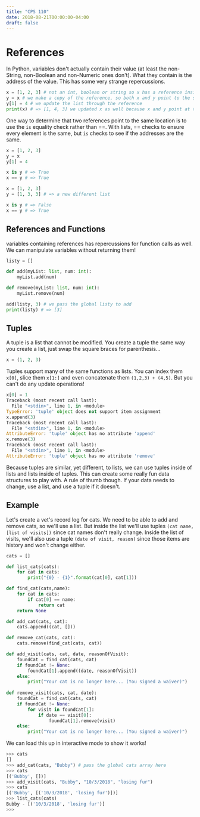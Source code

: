 ```yaml
---
title: "CPS 110"
date: 2018-08-21T00:00:00-04:00
draft: false
---
```


# References

In Python, variables don't actually contain their value (at least the non-String, non-Boolean and non-Numeric ones don't).  What they contain is the address of the value.  This has some very strange repercussions. 

```py
x = [1, 2, 3] # not an int, boolean or string so x has a reference inside not the list
y = x # we make a copy of the reference, so both x and y point to the same list
y[1] = 4 # we update the list through the reference
print(x) # => [1, 4, 3] we updated x as well because x and y point at the same list
```

One way to determine that two references point to the same location is to use the `is` equality check rather than ==.  With lists, == checks to ensure every element is the same, but `is` checks to see if the addresses are the same.

```py
x = [1, 2, 3]
y = x
y[1] = 4

x is y # => True
x == y # => True

x = [1, 2, 3]
y = [1, 3, 3] # => a new different list

x is y # => False
x == y # => True
```

## References and Functions

variables containing references has repercussions for function calls as well.  We can manipulate variables without returning them!

```py
listy = []

def add(myList: list, num: int):
    myList.add(num)

def remove(myList: list, num: int):
    myList.remove(num)

add(listy, 3) # we pass the global listy to add
print(listy) # => [3]
```

## Tuples

A tuple is a list that cannot be modified. You create a tuple the same way you create a list, just swap the square braces for parenthesis...

```py
x = (1, 2, 3)
```

Tuples support many of the same functions as lists.  You can index them `x[0]`, slice them `x[1:]` and even concatenate them `(1,2,3) + (4,5)`.  But you can't do any update operations!

```py
x[0] = 1
Traceback (most recent call last):
  File "<stdin>", line 1, in <module>
TypeError: 'tuple' object does not support item assignment
x.append(3)
Traceback (most recent call last):
  File "<stdin>", line 1, in <module>
AttributeError: 'tuple' object has no attribute 'append'
x.remove(3)
Traceback (most recent call last):
  File "<stdin>", line 1, in <module>
AttributeError: 'tuple' object has no attribute 'remove'
```

Because tuples are similar, yet different, to lists, we can use tuples inside of lists and lists inside of tuples.  This can create some really fun data structures to play with.  A rule of thumb though.  If your data needs to change, use a list, and use a tuple if it doesn't.

## Example

Let's create a vet's record log for cats.  We need to be able to add and remove cats, so we'll use a list.  But inside the list we'll use tuples `(cat name, [list of visits])` since cat names don't really change.  Inside the list of visits, we'll also use a tuple `(date of visit, reason)` since those items are history and won't change either.

```py
cats = []

def list_cats(cats):
    for cat in cats:
        print("{0} - {1}".format(cat[0], cat[1]))

def find_cat(cats,name):
    for cat in cats:
        if cat[0] == name:
            return cat
    return None

def add_cat(cats, cat):
    cats.append((cat, []))

def remove_cat(cats, cat):
    cats.remove(find_cat(cats, cat))

def add_visit(cats, cat, date, reasonOfVisit):
    foundCat = find_cat(cats, cat)
    if foundCat != None:
        foundCat[1].append((date, reasonOfVisit))
    else:
        print("Your cat is no longer here... (You signed a waiver)")
    
def remove_visit(cats, cat, date):
    foundCat = find_cat(cats, cat)
    if foundCat != None:
        for visit in foundCat[1]:
            if date == visit[0]:
                foundCat[1].remove(visit)
    else:
        print("Your cat is no longer here... (You signed a waiver)")
```

We can load this up in interactive mode to show it works!

```py
>>> cats
[]
>>> add_cat(cats, "Bubby") # pass the global cats array here
>>> cats
[('Bubby', [])]
>>> add_visit(cats, "Bubby", "10/3/2018", "losing fur")
>>> cats
[('Bubby', [('10/3/2018', 'losing fur')])]
>>> list_cats(cats)
Bubby - [('10/3/2018', 'losing fur')]
>>> 
```
